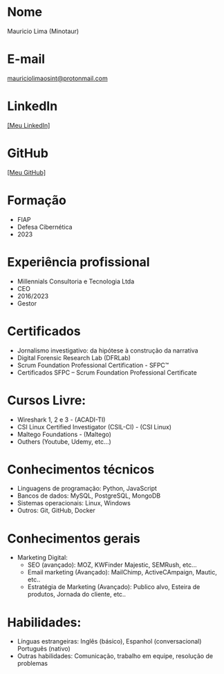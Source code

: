 # Nome

Mauricio Lima (Minotaur)

# E-mail

mauriciolimaosint@protonmail.com

# LinkedIn

[[Meu LinkedIn]](https://www.linkedin.com/in/amazonia-leaks/)

# GitHub

[[Meu GitHub]](https://github.com/AmazoniaLeaksOficial)

# Formação

* FIAP
* Defesa Cibernética
* 2023

# Experiência profissional

* Millennials Consultoria e Tecnologia Ltda
* CEO
* 2016/2023
* Gestor

# Certificados

* Jornalismo investigativo: da hipótese à construção da narrativa
* Digital Forensic Research Lab (DFRLab)
* Scrum Foundation Professional Certification - SFPC™
* Certificados SFPC – Scrum Foundation Professional Certificate

# Cursos Livre: 

* Wireshark 1, 2 e 3 - (ACADI-TI)
* CSI Linux Certified Investigator (CSIL-CI) - (CSI Linux)
* Maltego Foundations - (Maltego)
* Outhers (Youtube, Udemy, etc...)

# Conhecimentos técnicos

* Linguagens de programação: Python, JavaScript
* Bancos de dados: MySQL, PostgreSQL, MongoDB
* Sistemas operacionais: Linux, Windows
* Outros: Git, GitHub, Docker

# Conhecimentos gerais

* Marketing Digital:
  * SEO (avançado): MOZ, KWFinder Majestic, SEMRush, etc...
  * Email marketing (Avançado): MailChimp, ActiveCAmpaign, Mautic, etc..
  * Estratégia de Marketing (Avançado): Publico alvo, Esteira de produtos, Jornada do cliente, etc..

# Habilidades:

* Línguas estrangeiras: Inglês (básico), Espanhol (conversacional) Português (nativo)
* Outras habilidades: Comunicação, trabalho em equipe, resolução de problemas



